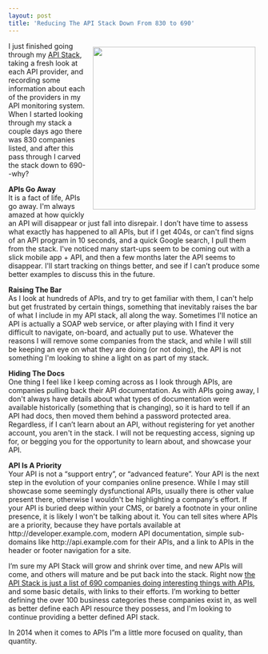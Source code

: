 ```yaml
---
layout: post
title: 'Reducing The API Stack Down From 830 to 690'
---
```

<p><a href="http://theapistack.com/"><img style="padding: 10px;" src="https://s3.amazonaws.com/kinlane-productions/api-stack/api-stack-logo.png" alt="" width="325" align="right" /></a></p>
<p>I just finished going through my <a href="http://theapistack.com/">API Stack</a>, taking a fresh look at each API provider, and recording some information about each of the providers in my API monitoring system. When I started looking through my stack a couple days ago there was 830 companies listed, and after this pass through I carved the stack down to 690--why?</p>
<p><strong>APIs Go Away</strong><br /> It is a fact of life, APIs go away. I'm always amazed at how quickly an API will disappear or just fall into disrepair. I don&rsquo;t have time to assess what exactly has happened to all APIs, but if I get 404s, or can't find signs of an API program in 10 seconds, and a quick Google search, I pull them from the stack. I've noticed many start-ups seem to be coming out with a slick mobile app + API, and then a few months later the API seems to disappear. I'll start tracking on things better, and see if I can&rsquo;t produce some better examples to discuss this in the future.</p>
<p><strong>Raising The Bar</strong><br /> As I look at hundreds of APIs, and try to get familiar with them, I can't help but get frustrated by certain things, something that inevitably raises the bar of what I include in my API stack, all along the way. Sometimes I'll notice an API is actually a SOAP web service, or after playing with I find it very difficult to navigate, on-board, and actually put to use. Whatever the reasons I will remove some companies from the stack, and while I will still be keeping an eye on what they are doing (or not doing), the API is not something I'm looking to shine a light on as part of my stack.</p>
<p><strong>Hiding The Docs</strong><br /> One thing I feel like I keep coming across as I look through APIs, are companies pulling back their API documentation. As with APIs going away, I don't always have details about what types of documentation were available historically (something that is changing), so it is hard to tell if an API had docs, then moved them behind a password protected area. Regardless, if I can&rsquo;t learn about an API, without registering for yet another account, you aren't in the stack. I will not be requesting access, signing up for, or begging you for the opportunity to learn about, and showcase your API.</p>
<p><strong>API Is A Priority</strong><br /> Your API is not a &ldquo;support entry&rdquo;, or &ldquo;advanced feature&rdquo;. Your API is the next step in the evolution of your companies online presence. While I may still showcase some seemingly dysfunctional APIs, usually there is other value present there, otherwise I wouldn't be highlighting a company's effort. If your API is buried deep within your CMS, or barely a footnote in your online presence, it is likely I won't be talking about it. You can tell sites where APIs are a priority, because they have portals available at http://developer.example.com, modern API documentation, simple sub-domains like http://api.example.com for their APIs, and a link to APIs in the header or footer navigation for a site.</p>
<p>I&rsquo;m sure my API Stack will grow and shrink over time, and new APIs will come, and others will mature and be put back into the stack. Right now <a href="http://theapistack.com">the API Stack is just a list of 690 companies doing interesting things with APIs</a>, and some basic details, with links to their efforts. I&rsquo;m working to better defining the over 100 business categories these companies exist in, as well as better define each API resource they possess, and I'm looking to continue providing a better defined API stack.</p>
<p>In 2014 when it comes to APIs I&rdquo;m a little more focused on quality, than quantity.</p>